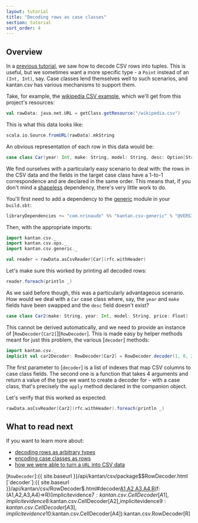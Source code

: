```yaml
---
layout: tutorial
title: "Decoding rows as case classes"
section: tutorial
sort_order: 4
---
```


## Overview
In a [previous tutorial](rows_as_tuples), we saw how to decode CSV rows into tuples. This is useful, but we sometimes
want a more specific type - a `Point` instead of an `(Int, Int)`, say. Case classes lend themselves well to such
scenarios, and kantan.csv has various mechanisms to support them.

Take, for example, the [wikipedia CSV example](https://en.wikipedia.org/wiki/Comma-separated_values#Example), which
we'll get from this project's resources:

```scala mdoc:silent
val rawData: java.net.URL = getClass.getResource("/wikipedia.csv")
```

This is what this data looks like:

```scala mdoc
scala.io.Source.fromURL(rawData).mkString
```

An obvious representation of each row in this data would be:

```scala mdoc:silent
case class Car(year: Int, make: String, model: String, desc: Option[String], price: Float)
```

We find ourselves with a particularly easy scenario to deal with: the rows in the CSV data and the fields in the target
case class have a 1-to-1 correspondence and are declared in the same order. This means that, if you don't mind a
[shapeless](shapeless.html) dependency, there's very little work to do.

You'll first need to add a dependency to the [generic](shapeless.html) module in your `build.sbt`:

```scala
libraryDependencies += "com.nrinaudo" %% "kantan.csv-generic" % "@VERSION@"
```

Then, with the appropriate imports:

```scala mdoc:silent
import kantan.csv._
import kantan.csv.ops._
import kantan.csv.generic._

val reader = rawData.asCsvReader[Car](rfc.withHeader)
```

Let's make sure this worked by printing all decoded rows:

```scala mdoc
reader.foreach(println _)
```

As we said before though, this was a particularly advantageous scenario. How would we deal with a `Car` case class
where, say, the `year` and `make` fields have been swapped and the `desc` field doesn't exist?

```scala mdoc:silent
case class Car2(make: String, year: Int, model: String, price: Float)
```

This cannot be derived automatically, and we need to provide an instance of [`RowDecoder[Car2]`][`RowDecoder`]. This is
made easy by helper methods meant for just this problem, the various [`decoder`] methods:

```scala mdoc:silent
import kantan.csv._
implicit val car2Decoder: RowDecoder[Car2] = RowDecoder.decoder(1, 0, 2, 4)(Car2.apply)
```

The first parameter to [`decoder`] is a list of indexes that map CSV columns to case class fields. The second one
is a function that takes 4 arguments and return a value of the type we want to create a decoder for - with a case class,
that's precisely the `apply` method declared in the companion object.

Let's verify that this worked as expected:

```scala mdoc
rawData.asCsvReader[Car2](rfc.withHeader).foreach(println _)
```

## What to read next

If you want to learn more about:

* [decoding rows as arbitrary types](rows_as_arbitrary_types.html)
* [encoding case classes as rows](case_classes_as_rows.html)
* [how we were able to turn a `URL` into CSV data](csv_sources.html)


[`RowDecoder`]:{{ site.baseurl }}/api/kantan/csv/package$$RowDecoder.html
[`decoder`]:{{ site.baseurl }}/api/kantan/csv/RowDecoder$.html#decoder[A1,A2,A3,A4,R](i1:Int,i2:Int,i3:Int,i4:Int)(f:(A1,A2,A3,A4)=>R)(implicitevidence$7:kantan.csv.CellDecoder[A1],implicitevidence$8:kantan.csv.CellDecoder[A2],implicitevidence$9:kantan.csv.CellDecoder[A3],implicitevidence$10:kantan.csv.CellDecoder[A4]):kantan.csv.RowDecoder[R]
